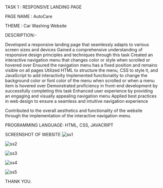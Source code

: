 TASK 1 : RESPONSIVE LANDING PAGE

PAGE NAME : AutoCare

THEME : Car Washing Website

DESCRIPTION:-

Developed a responsive landing page that seamlessly adapts to various screen sizes and devices
Gained a comprehensive understanding of responsive design principles and techniques through this task
Created an interactive navigation menu that changes color or style when scrolled or hovered over
Ensured the navigation menu has a fixed position and remains visible on all pages
Utilized HTML to structure the menu, CSS to style it, and JavaScript to add interactivity
Implemented functionality to change the background color or font color of the menu when scrolled or when a menu item is hovered over
Demonstrated proficiency in front-end development by successfully completing this task
Enhanced user experience by providing an engaging and visually appealing navigation menu
Applied best practices in web design to ensure a seamless and intuitive navigation experience

Contributed to the overall aesthetics and functionality of the website through the implementation of the interactive navigation menu.

PROGRAMMING LANGUAGE: HTML, CSS, JAVACRIPT

SCREENSHOT OF WEBSITE
![ss1](https://github.com/tempots/Prodigy-Infotech/assets/174440445/0769a3df-6afb-41f1-aab9-a4d6b2eec8f1)


![ss2](https://github.com/tempots/Prodigy-Infotech/assets/174440445/80a8be22-ea61-4238-8eac-c8bd68d40609)


![ss3](https://github.com/tempots/Prodigy-Infotech/assets/174440445/1bff9a5a-b5d7-455d-9996-6a1521193f38)


![ss4](https://github.com/tempots/Prodigy-Infotech/assets/174440445/d52e441a-bbf9-4f23-9175-6bbd7fd2ee52)


![ss5](https://github.com/tempots/Prodigy-Infotech/assets/174440445/65bc43ec-2e7f-49fe-b937-b22af42dc25f)


THANK YOU.





